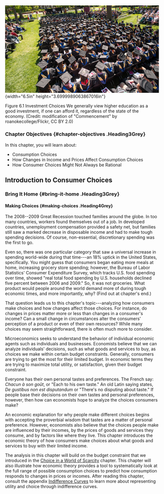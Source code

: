 ![](media/6-introduction-to-consumer-choices_rId20.jpeg){width="6.5in" height="3.6999989063867016in"}

Figure 6.1 Investment Choices We generally view higher education as a
good investment, if one can afford it, regardless of the state of the
economy. (Credit: modification of "Commencement" by
roanokecollege/Flickr, CC BY 2.0)

### Chapter Objectives {#chapter-objectives .Heading3Grey}

In this chapter, you will learn about:

-   Consumption Choices
-   How Changes in Income and Prices Affect Consumption Choices
-   How Consumer Choices Might Not Always be Rational

## Introduction to Consumer Choices

### Bring It Home {#bring-it-home .Heading3Grey}

#### Making Choices {#making-choices .Heading4Grey}

The 2008--2009 Great Recession touched families around the globe. In too
many countries, workers found themselves out of a job. In developed
countries, unemployment compensation provided a safety net, but families
still saw a marked decrease in disposable income and had to make tough
spending decisions. Of course, non-essential, discretionary spending was
the first to go.

Even so, there was one particular category that saw a universal increase
in spending world-wide during that time---an 18% uptick in the United
States, specifically. You might guess that consumers began eating more
meals at home, increasing grocery store spending; however, the Bureau of
Labor Statistics' Consumer Expenditure Survey, which tracks U.S. food
spending over time, showed "real total food spending by U.S. households
declined five percent between 2006 and 2009." So, it was not groceries.
What product would people around the world demand more of during tough
economic times, and more importantly, why? (Find out at chapter's end.)

That question leads us to this chapter's topic---analyzing how consumers
make choices and how changes affect those choices. For instance, do
changes in prices matter more or less than changes in a consumer's
income? Can a small change in circumstances alter the consumers'
perception of a product or even of their own resources? While many
choices may seem straightforward, there is often much more to consider.

Microeconomics seeks to understand the behavior of individual economic
agents such as individuals and businesses. Economists believe that we
can analyze individuals' decisions, such as what goods and services to
buy, as choices we make within certain budget constraints. Generally,
consumers are trying to get the most for their limited budget. In
economic terms they are trying to maximize total utility, or
satisfaction, given their budget constraint.

Everyone has their own personal tastes and preferences. The French say:
*Chacun à son goût*, or "Each to his own taste." An old Latin saying
states, *De gustibus non est disputandum* or "There's no disputing about
taste." If people base their decisions on their own tastes and personal
preferences, however, then how can economists hope to analyze the
choices consumers make?

An economic explanation for why people make different choices begins
with accepting the proverbial wisdom that tastes are a matter of
personal preference. However, economists also believe that the choices
people make are influenced by their incomes, by the prices of goods and
services they consume, and by factors like where they live. This chapter
introduces the economic theory of how consumers make choices about what
goods and services to buy with their limited income.

The analysis in this chapter will build on the budget constraint that we
introduced in the [Choice in a World of
Scarcity](http://openstax.org/books/principles-microeconomics-3e/pages/2-introduction-to-choice-in-a-world-of-scarcity)
chapter. This chapter will also illustrate how economic theory provides
a tool to systematically look at the full range of possible consumption
choices to predict how consumption responds to changes in prices or
incomes. After reading this chapter, consult the appendix [Indifference
Curves](http://openstax.org/books/principles-microeconomics-3e/pages/b-indifference-curves)
to learn more about representing utility and choice through indifference
curves.
